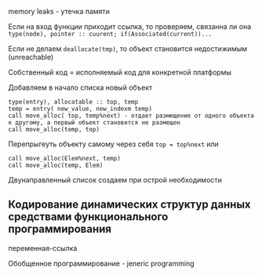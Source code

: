 memory leaks - утечка памяти

Если на вход функции приходит ссылка, то проверяем, связанна ли она `type(node), pointer :: cuurent; if(Associated(current))...`

Если не делаем `deallocate(tmp)`, то объект становится недостижимым (unreachable)

Собственный код = исполняемый код для конкретной платформы

Добавляем в начало списка новый объект
```
type(entry), allocatable :: top, temp
temp = entry( new_value, new_indexm temp)
call move_alloc( top, temp%next) - отдает размещение от одного объекта к другому, а первый объект становится не размещен
call move_alloc(temp, top)
```

Перепрыгеуть объекту самому через себя
`top = top%next`
или
```
call move_alloc(Elem%next, temp)
call move_alloc(temp, Elem)
```

Двунаправленный список создаем при острой необходимости

## Кодирование динамических структур данных средствами функционального программирования

переменная-ссылка

Обобщенное программирование - jeneric programming

